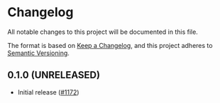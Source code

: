 # Changelog
All notable changes to this project will be documented in this file.

The format is based on [Keep a Changelog](https://keepachangelog.com/en/1.0.0/),
and this project adheres to [Semantic Versioning](https://semver.org/spec/v2.0.0.html).

## 0.1.0 (UNRELEASED)
- Initial release ([#1172])

[#1172]: https://github.com/RustCrypto/utils/pull/1172

